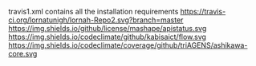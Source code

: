 travis1.xml contains all the installation requirements
https://travis-ci.org/lornatunigh/lornah-Repo2.svg?branch=master
https://img.shields.io/github/license/mashape/apistatus.svg
https://img.shields.io/codeclimate/github/kabisaict/flow.svg
https://img.shields.io/codeclimate/coverage/github/triAGENS/ashikawa-core.svg
